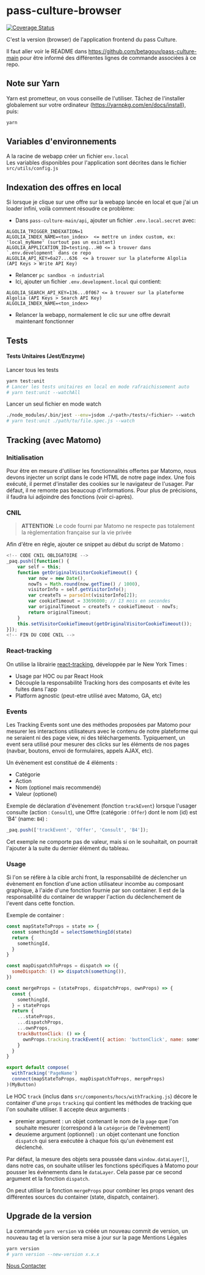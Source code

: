 # pass-culture-browser

[![Coverage Status](https://coveralls.io/repos/github/betagouv/pass-culture-browser/badge.svg?branch=master)](https://coveralls.io/github/betagouv/pass-culture-browser?branch=master)

C'est la version (browser) de l'application frontend du pass Culture.

Il faut aller voir le README dans https://github.com/betagouv/pass-culture-main
pour être informé des différentes lignes de commande associées à ce repo.

## Note sur Yarn

Yarn est prometteur, on vous conseille de l'utiliser. Tâchez de l'installer globalement sur votre ordinateur (https://yarnpkg.com/en/docs/install), puis:

```bash
yarn
```

## Variables d'environnements

A la racine de webapp créer un fichier `env.local`<br>
Les variables disponibles pour l'application sont décrites dans le fichier `src/utils/config.js`

## Indexation des offres en local

Si lorsque je clique sur une offre sur la webapp lancée en local et que j'ai un loader infini, voilà comment résoudre ce problème: 
- Dans `pass-culture-main/api`, ajouter un fichier `.env.local.secret` avec:
```
ALGOLIA_TRIGGER_INDEXATION=1
ALGOLIA_INDEX_NAME=<ton_index>  <= mettre un index custom, ex: 'local_myName' (surtout pas un existant)
ALGOLIA_APPLICATION_ID=testing...H0 <= à trouver dans `.env.development` dans ce repo
ALGOLIA_API_KEY=6a27...636  <= à trouver sur la plateforme Algolia (API Keys > Write API Key)
```
- Relancer `pc sandbox -n industrial`
- Ici, ajouter un fichier `.env.development.local` qui contient: 
```
ALGOLIA_SEARCH_API_KEY=136...0f067 <= à trouver sur la plateforme Algolia (API Keys > Search API Key)
ALGOLIA_INDEX_NAME=<ton_index>
```
- Relancer la webapp, normalement le clic sur une offre devrait maintenant fonctionner

## Tests

#### Tests Unitaires (Jest/Enzyme)

Lancer tous les tests
```bash
yarn test:unit
# Lancer les tests unitaires en local en mode rafraichissement auto
# yarn test:unit --watchAll
```

Lancer un seul fichier en mode watch
```bash
./node_modules/.bin/jest --env=jsdom ./<path>/tests/<fichier> --watch
# yarn test:unit ./path/to/file.spec.js --watch
```

## Tracking (avec Matomo)

### Initialisation

Pour être en mesure d'utiliser les fonctionnalités offertes par Matomo, nous devons injecter un script dans le code HTML de notre page index.
Une fois exécuté, il permet d'installer des cookies sur le navigateur de l'usager.
Par défaut, il ne remonte pas beaucoup d'informations. Pour plus de précisions, il faudra lui adjoindre des fonctions (voir ci-après).

### CNIL

> **ATTENTION**: Le code fourni par Matomo ne respecte pas totalement la règlementation française sur la vie privée

Afin d'être en règle, ajouter ce snippet au début du script de Matomo :
```javascript
<!-- CODE CNIL OBLIGATOIRE -->
_paq.push([function() {
    var self = this;
    function getOriginalVisitorCookieTimeout() {
        var now = new Date(),
        nowTs = Math.round(now.getTime() / 1000),
        visitorInfo = self.getVisitorInfo();
        var createTs = parseInt(visitorInfo[2]);
        var cookieTimeout = 33696000; // 13 mois en secondes
        var originalTimeout = createTs + cookieTimeout - nowTs;
        return originalTimeout;
    }
    this.setVisitorCookieTimeout(getOriginalVisitorCookieTimeout());
}]);
<!-- FIN DU CODE CNIL -->
```

### React-tracking
On utilise la librairie [react-tracking](https://github.com/NYTimes/react-tracking), développée par le New York Times :
* Usage par HOC ou par React Hook
* Découple la responsabilité Tracking hors des composants et évite les fuites dans l'app
* Platform agnostic (peut-etre utilisé avec Matomo, GA, etc)


### Events
Les Tracking Events sont une des méthodes proposées par Matomo pour mesurer les interactions utilisateurs avec le contenu de notre plateforme qui ne seraient ni des page view, ni des téléchargements.
Typiquement, un event sera utilisé pour mesurer des clicks sur les éléments de nos pages (navbar, boutons, envoi de formulaires, appels AJAX, etc).

Un évènement est constitué de 4 éléments :
* Catégorie
* Action
* Nom (optionel mais recommendé)
* Valeur (optionel)

Exemple de déclaration d'évènement (fonction `trackEvent`) lorsque l'usager consulte (action : `Consult`), une Offre (catégorie : `Offer`) dont le nom (id) est 'B4' (name: `B4`)  :
```javascript
_paq.push(['trackEvent', 'Offer', 'Consult', 'B4']);
```
Cet exemple ne comporte pas de valeur, mais si on le souhaitait, on pourrait l'ajouter à la suite du dernier élément du tableau.

### Usage
Si l'on se réfère à la cible archi front, la responsabilité de déclencher un évènement en fonction d'une action utilisateur incombe au composant graphique, à l'aide d'une fonction fournie par son container.
Il est de la responsabilité du container de wrapper l'action du déclenchement de l'event dans cette fonction.

Exemple de container :

```javascript
const mapStateToProps = state => {
  const somethingId = selectSomethingId(state)
  return {
    somethingId,
  }
}

const mapDispatchToProps = dispatch => ({
  someDispatch: () => dispatch(something()),
})

const mergeProps = (stateProps, dispatchProps, ownProps) => {
  const {
    somethingId,
  } = stateProps
  return {
    ...stateProps,
    ...dispatchProps,
    ...ownProps,
    trackButtonClick: () => {
      ownProps.tracking.trackEvent({ action: 'buttonClick', name: somethingId })
    }
  }
}

export default compose(
  withTracking('PageName')
  connect(mapStateToProps, mapDispatchToProps, mergeProps)
)(MyButton)
```

Le HOC `track` (inclus dans `src/components/hocs/withTracking.js`) décore le container d'une `props` `tracking` qui contient les méthodes de tracking que l'on souhaite utiliser.
Il accepte deux arguments :
- premier argument : un objet contenant le nom de la `page` que l'on souhaite mesurer (correspond à la `catégorie` de l'évènement)
- deuxieme argument (optionnel) : un objet contenant une fonction `dispatch` qui sera exécutée à chaque fois qu'un évènement est déclenché.

Par défaut, la mesure des objets sera poussée dans `window.dataLayer[]`, dans notre cas, on souhaite utiliser les fonctions spécifiques à Matomo pour pousser les évènements dans le `dataLayer`. Cela passe par ce second argument et la fonction `dispatch`.

On peut utiliser la fonction `mergeProps` pour combiner les props venant des différentes sources du container (state, dispatch, container).

## Upgrade de la version

La commande `yarn version` va créée un nouveau commit de version, un nouveau tag et la version sera mise à jour sur la page Mentions Légales
```bash
yarn version
# yarn version --new-version x.x.x
```

[Nous Contacter](https://aide.passculture.app/fr/category/18-ans-1dnil5r/)
